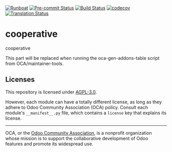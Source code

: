 
[![Runboat](https://img.shields.io/badge/runboat-Try%20me-875A7B.png)](https://runboat.odoo-community.org/builds?repo=OCA/cooperative&target_branch=18.0)
[![Pre-commit Status](https://github.com/OCA/cooperative/actions/workflows/pre-commit.yml/badge.svg?branch=18.0)](https://github.com/OCA/cooperative/actions/workflows/pre-commit.yml?query=branch%3A18.0)
[![Build Status](https://github.com/OCA/cooperative/actions/workflows/test.yml/badge.svg?branch=18.0)](https://github.com/OCA/cooperative/actions/workflows/test.yml?query=branch%3A18.0)
[![codecov](https://codecov.io/gh/OCA/cooperative/branch/18.0/graph/badge.svg)](https://codecov.io/gh/OCA/cooperative)
[![Translation Status](https://translation.odoo-community.org/widgets/cooperative-18-0/-/svg-badge.svg)](https://translation.odoo-community.org/engage/cooperative-18-0/?utm_source=widget)

<!-- /!\ do not modify above this line -->

# cooperative

cooperative

<!-- /!\ do not modify below this line -->

<!-- prettier-ignore-start -->

[//]: # (addons)

This part will be replaced when running the oca-gen-addons-table script from OCA/maintainer-tools.

[//]: # (end addons)

<!-- prettier-ignore-end -->

## Licenses

This repository is licensed under [AGPL-3.0](LICENSE).

However, each module can have a totally different license, as long as they adhere to Odoo Community Association (OCA)
policy. Consult each module's `__manifest__.py` file, which contains a `license` key
that explains its license.

----
OCA, or the [Odoo Community Association](http://odoo-community.org/), is a nonprofit
organization whose mission is to support the collaborative development of Odoo features
and promote its widespread use.
